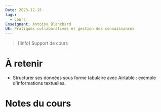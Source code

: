 ```yaml
---
Date: 2023-12-15
tags:
  - cours
Enseignant: Antoine Blanchard
UE: Pratiques collaboratives et gestion des connaissances
---
```

> [!info] Support de cours
> 

# À retenir
- Structurer ses données sous forme tabulaire avec Airtable : exemple d'informations textuelles.
# Notes du cours 